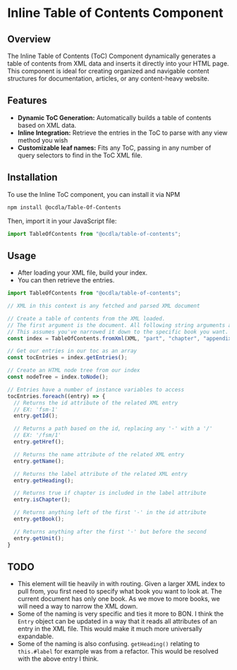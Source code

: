 # Inline Table of Contents Component

## Overview

The Inline Table of Contents (ToC) Component dynamically generates a table of contents from XML data and inserts it directly into your HTML page. This component is ideal for creating organized and navigable content structures for documentation, articles, or any content-heavy website.

## Features

- **Dynamic ToC Generation:** Automatically builds a table of contents based on XML data.
- **Inline Integration:** Retrieve the entries in the ToC to parse with any view method you wish
- **Customizable leaf names:** Fits any ToC, passing in any number of query selectors to find in the ToC XML file.

## Installation

To use the Inline ToC component, you can install it via NPM
```bash
npm install @ocdla/Table-Of-Contents
```

Then, import it in your JavaScript file:
```javascript
import TableOfContents from "@ocdla/table-of-contents";
```

## Usage

- After loading your XML file, build your index.
- You can then retrieve the entries.

```javascript
import TableOfContents from "@ocdla/table-of-contents";

// XML in this context is any fetched and parsed XML document

// Create a table of contents from the XML loaded.
// The first argument is the document. All following string arguments are the specific leaf nodes of the XML document that you want to grab.
// This assumes you've narrowed it down to the specific book you want.
const index = TableOfContents.fromXml(XML, "part", "chapter", "appendix");

// Get our entries in our toc as an array
const tocEntries = index.getEntries();

// Create an HTML node tree from our index
const nodeTree = index.toNode();

// Entries have a number of instance variables to access
tocEntries.foreach((entry) => {
  // Returns the id attribute of the related XML entry
  // EX: 'fsm-1'
  entry.getId();

  // Returns a path based on the id, replacing any '-' with a '/'
  // EX: '/fsm/1'
  entry.getHref();

  // Returns the name attribute of the related XML entry
  entry.getName();

  // Returns the label attribute of the related XML entry
  entry.getHeading();

  // Returns true if chapter is included in the label attribute
  entry.isChapter();

  // Returns anything left of the first '-' in the id attribute
  entry.getBook();

  // Returns anything after the first '-' but before the second
  entry.getUnit();
}
```

## TODO
- This element will tie heavily in with routing. Given a larger XML index to pull from, you first need to specify what book you want to look at. The current document has only one book. As we move to more books, we will need a way to narrow the XML down.
- Some of the naming is very specific and ties it more to BON. I think the `Entry` object can be updated in a way that it reads all attributes of an entry in the XML file. This would make it much more universally expandable.
- Some of the naming is also confusing. `getHeading()` relating to `this.#label` for example was from a refactor. This would be resolved with the above entry I think.
